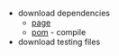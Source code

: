 
- download dependencies
  - [page](https://mvnrepository.com/artifact/org.apache.poi/poi-ooxml/5.2.5)
  - [pom](https://repo1.maven.org/maven2/org/apache/poi/poi-ooxml/5.2.5/poi-ooxml-5.2.5.pom) - compile
- download testing files

